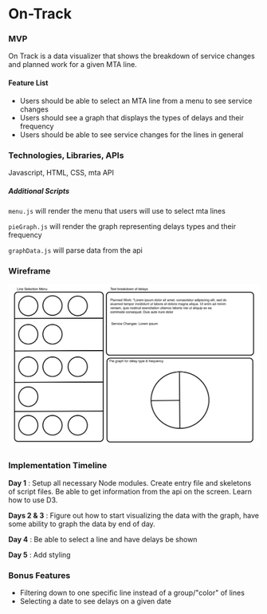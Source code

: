 # On-Track

### MVP

On Track is a data visualizer that shows the breakdown of service changes and planned work for a given MTA line.

#### Feature List

- Users should be able to select an MTA line from a menu to see service changes
- Users should see a graph that displays the types of delays and their frequency 
- Users should be able to see service changes for the lines in general

### Technologies, Libraries, APIs

Javascript, HTML, CSS, mta API

##### Additional Scripts

`menu.js` will render the menu that users will use to select mta lines

`pieGraph.js` will render the graph representing delays types and their frequency

`graphData.js` will parse data from the api

### Wireframe

![Wireframe](/wireframe.png)


### Implementation Timeline

**Day 1** : Setup all necessary Node modules. Create entry file and skeletons of script files. Be able to get information from the api on the screen. Learn how to use D3.

**Days 2 & 3** : Figure out how to start visualizing the data with the graph, have some ability to graph the data by end of day.

**Day 4** : Be able to select a line and have delays be shown

**Day 5** : Add styling

### Bonus Features

- Filtering down to one specific line instead of a group/"color" of lines
- Selecting a date to see delays on a given date
